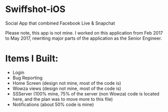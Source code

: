 # Swiffshot-iOS
Social App that combined Facebook Live &amp; Snapchat

Please note, this app is not mine. I worked on this application from Feb 2017 to May 2017, rewriting major parts of the application as the Senior Engineer.

# Items I Built:

- Login
- Bug Reporting
- Home Screen (design not mine, most of the code is)
- Wowza views (design not mine, most of the code is)
- SSServer (100% mine, 75% of the server (non Wowza) code is located here, and the plan was to move more to this file)
- Notifications (about 50% code is mine)

